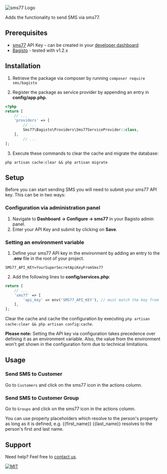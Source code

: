 ![](https://www.sms77.io/wp-content/uploads/2019/07/sms77-Logo-400x79.png "sms77 Logo")

Adds the functionality to send SMS via sms77.

## Prerequisites

- [sms77](https://www.sms77.io) API Key - can be created in
  your [developer dashboard](https://app.sms77.io/developer)
- [Bagisto](https://bagisto.com/) - tested with v1.2.x

## Installation

1. Retrieve the package via composer by running `composer require sms/bagisto`

2. Register the package as service provider by appending an entry in **config/app.php**.

```php
<?php
return [
    // ...
    'providers' => [
        // ...
        Sms77\Bagisto\Providers\Sms77ServiceProvider::class,
    ],
        // ...
];
```

3. Execute these commands to clear the cache and migrate the database:

```
php artisan cache:clear && php artisan migrate
```

## Setup

Before you can start sending SMS you will need to submit your sms77 API key. This can be
in two ways:

### Configuration via administration panel

1. Navigate to **Dashboard -> Configure -> sms77** in your Bagisto admin panel.
2. Enter your API Key and submit by clicking on **Save**.

### Setting an environment variable

1. Define your sms77 API key in the environment by adding an entry to the **.env** file in
   the root of your project.

```dotenv
SMS77_API_KEY=YourSuperSecretApiKeyFromSms77
```

2. Add the following lines to **config/services.php**:

```php
return [
    // ...
    'sms77' => [
        'api_key' => env('SMS77_API_KEY'), // must match the key from .env file added in the previous step
    ],
];
```

Clear the cache and cache the configuration by executing
`php artisan cache:clear && php artisan config:cache`.

**Please note:** Setting the API key via configuration takes precedence over defining it
as an environment variable. Also, the value from the environment won't get shown in the
configuration form due to technical limitations.

## Usage

### Send SMS to Customer

Go to `Customers` and click on the sms77 icon in the actions column.

### Send SMS to Customer Group

Go to `Groups` and click on the sms77 icon in the actions column.

You can use property placeholders which resolve to the person's property as long as it is
defined, e.g. {{first_name}} {{last_name}} resolves to the person's first and last name.

## Support

Need help? Feel free to [contact us](https://www.sms77.io/en/company/contact).

[![MIT](https://img.shields.io/badge/License-MIT-teal.svg)](LICENSE)